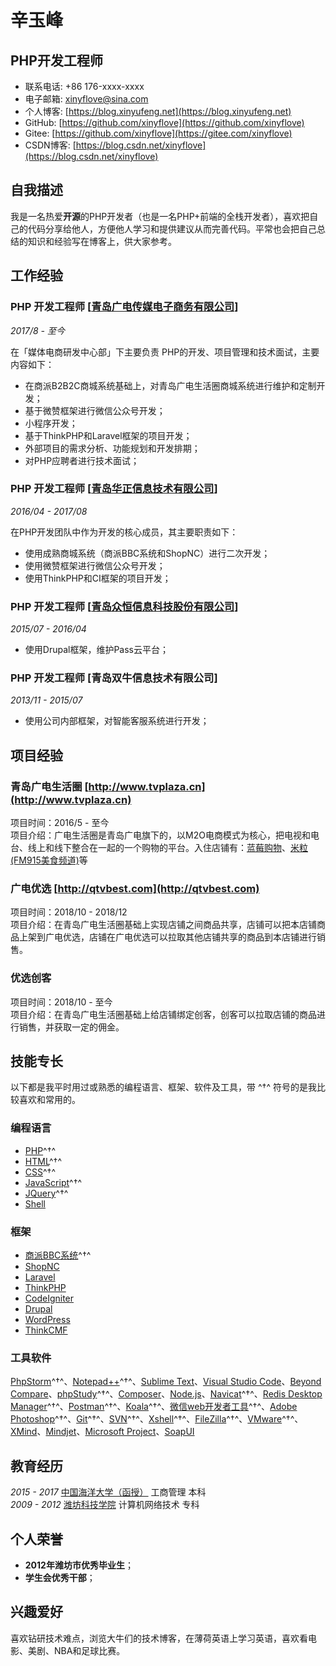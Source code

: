 # 辛玉峰

## PHP开发工程师

- 联系电话: +86 176-xxxx-xxxx
- 电子邮箱: [xinyflove&#64;sina.com](xinyflove&#64;sina.com)
- 个人博客: [https://blog.xinyufeng.net](https://blog.xinyufeng.net)
- GitHub: [https://github.com/xinyflove](https://github.com/xinyflove)
- Gitee: [https://github.com/xinyflove](https://gitee.com/xinyflove)
- CSDN博客: [https://blog.csdn.net/xinyflove](https://blog.csdn.net/xinyflove)


## 自我描述

我是一名热爱**开源**的PHP开发者（也是一名PHP+前端的全栈开发者），喜欢把自己的代码分享给他人，方便他人学习和提供建议从而完善代码。平常也会把自己总结的知识和经验写在博客上，供大家参考。

## 工作经验

### **PHP 开发工程师** [[青岛广电传媒电子商务有限公司](http://www.qtvinfo.com)]

*2017/8 - 至今*

在「媒体电商研发中心部」下主要负责 PHP的开发、项目管理和技术面试，主要内容如下：

* 在商派B2B2C商城系统基础上，对青岛广电生活圈商城系统进行维护和定制开发；
* 基于微赞框架进行微信公众号开发；
* 小程序开发；
* 基于ThinkPHP和Laravel框架的项目开发；
* 外部项目的需求分析、功能规划和开发排期；
* 对PHP应聘者进行技术面试；


### **PHP 开发工程师** [[青岛华正信息技术有限公司](http://www.huazhenginfo.com)]

*2016/04 - 2017/08*

在PHP开发团队中作为开发的核心成员，其主要职责如下：

* 使用成熟商城系统（商派BBC系统和ShopNC）进行二次开发；
* 使用微赞框架进行微信公众号开发；
* 使用ThinkPHP和CI框架的项目开发；


### **PHP 开发工程师** [[青岛众恒信息科技股份有限公司](http://www.zehin.com.cn)]

*2015/07 - 2016/04*

* 使用Drupal框架，维护Pass云平台；

### **PHP 开发工程师** [青岛双牛信息技术有限公司]

*2013/11 - 2015/07*

* 使用公司内部框架，对智能客服系统进行开发；

## 项目经验

### 青岛广电生活圈 [http://www.tvplaza.cn](http://www.tvplaza.cn)

项目时间：2016/5 - 至今  
项目介绍：广电生活圈是青岛广电旗下的，以M2O电商模式为核心，把电视和电台、线上和线下整合在一起的一个购物的平台。入住店铺有：[蓝莓购物](http://www.tvplaza.cn/wap/tvshopping.html?shop_id=38)、[米粒(FM915美食频道)](http://www.tvplaza.cn/wap/shopindex.html?shop_id=7)等

### 广电优选 [http://qtvbest.com](http://qtvbest.com)

项目时间：2018/10 - 2018/12  
项目介绍：在青岛广电生活圈基础上实现店铺之间商品共享，店铺可以把本店铺商品上架到广电优选，店铺在广电优选可以拉取其他店铺共享的商品到本店铺进行销售。

### 优选创客

项目时间：2018/10 - 至今  
项目介绍：在青岛广电生活圈基础上给店铺绑定创客，创客可以拉取店铺的商品进行销售，并获取一定的佣金。


## 技能专长

以下都是我平时用过或熟悉的编程语言、框架、软件及工具，带 ^†^ 符号的是我比较喜欢和常用的。

### 编程语言

- [PHP](https://php.net)^†^
- [HTML](https://www.w3.org/html)^†^
- [CSS]()^†^
- [JavaScript](https://www.javascript.com)^†^
- [JQuery]()^†^
- [Shell](http://www.linuxshell.it)

### 框架

- [商派BBC系统](http://www.shopex.cn/onex/b2b2c)^†^
- [ShopNC](http://www.shopnc.net)
- [Laravel](https://laravel.com)
- [ThinkPHP](http://www.thinkphp.cn)
- [CodeIgniter](http://codeigniter.org.cn)
- [Drupal](https://www.drupal.org)
- [WordPress](https://wordpress.org)
- [ThinkCMF](https://www.thinkcmf.com)


### 工具软件

[PhpStorm](https://www.jetbrains.com/phpstorm)^†^、[Notepad++](https://notepad-plus.en.softonic.com)^†^、[Sublime Text](http://www.sublimetext.com)、[Visual Studio Code](https://code.visualstudio.com)、[Beyond Compare](http://www.scootersoftware.com/download.php)、[phpStudy](http://phpstudy.php.cn/index.php)^†^、[Composer](https://getcomposer.org)、[Node.js](https://nodejs.org/en/)、[Navicat](https://www.navicat.com.cn)^†^、[Redis Desktop Manager](https://redisdesktop.com)^†^、[Postman](https://www.getpostman.com)^†^、[Koala](http://koala-app.com/index-zh.html)^†^、[微信web开发者工具](https://developers.weixin.qq.com/miniprogram/dev/devtools/download.html)^†^、[Adobe Photoshop](http://www.adobe.com/cn/products/cs6/photoshop.html)^†^、[Git](https://git-scm.com)^†^、[SVN](https://tortoisesvn.net)^†^、[Xshell](https://xshell.en.softonic.com)^†^、[FileZilla](https://filezilla-project.org)^†^、[VMware](https://www.vmware.com/cn.html)^†^、[XMind](https://www.xmind.cn)、[Mindjet](https://www.mindjet.com)、[Microsoft Project](https://products.office.com/zh-cn/project/project-and-portfolio-management-software)、[SoapUI](https://www.soapui.org)


## 教育经历

*2015 - 2017* [中国海洋大学（函授）](http://jxjy.ouc.edu.cn/) 工商管理 本科  
*2009 - 2012* [潍坊科技学院](http://www.wfust.edu.cn/) 计算机网络技术 专科


## 个人荣誉

* **2012年潍坊市优秀毕业生**；
* **学生会优秀干部**；


## 兴趣爱好

喜欢钻研技术难点，浏览大牛们的技术博客，在薄荷英语上学习英语，喜欢看电影、美剧、NBA和足球比赛。
